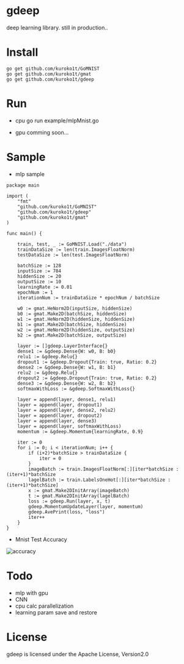 # gdeep
deep learning library. still in production..

# Install

```
go get github.com/kuroko1t/GoMNIST
go get github.com/kuroko1t/gmat
go get github.com/kuroko1t/gdeep
```

# Run

* cpu
go run example/mlpMnist.go

* gpu
comming soon...

# Sample

* mlp sample

```golang
package main

import (
	"fmt"
	"github.com/kuroko1t/GoMNIST"
	"github.com/kuroko1t/gdeep"
	"github.com/kuroko1t/gmat"
)

func main() {

	train, test, _ := GoMNIST.Load("./data")
	trainDataSize := len(train.ImagesFloatNorm)
	testDataSize := len(test.ImagesFloatNorm)

	batchSize := 128
	inputSize := 784
	hiddenSize := 20
	outputSize := 10
	learningRate := 0.01
	epochNum := 1
	iterationNum := trainDataSize * epochNum / batchSize

	w0 := gmat.HeNorm2D(inputSize, hiddenSize)
	b0 := gmat.Make2D(batchSize, hiddenSize)
	w1 := gmat.HeNorm2D(hiddenSize, hiddenSize)
	b1 := gmat.Make2D(batchSize, hiddenSize)
	w2 := gmat.HeNorm2D(hiddenSize, outputSize)
	b2 := gmat.Make2D(batchSize, outputSize)

	layer := []gdeep.LayerInterface{}
	dense1 := &gdeep.Dense{W: w0, B: b0}
	relu1 := &gdeep.Relu{}
	dropout1 := &gdeep.Dropout{Train: true, Ratio: 0.2}
	dense2 := &gdeep.Dense{W: w1, B: b1}
	relu2 := &gdeep.Relu{}
	dropout2 := &gdeep.Dropout{Train: true, Ratio: 0.2}
	dense3 := &gdeep.Dense{W: w2, B: b2}
	softmaxWithLoss := &gdeep.SoftmaxWithLoss{}

	layer = append(layer, dense1, relu1)
	layer = append(layer, dropout1)
	layer = append(layer, dense2, relu2)
	layer = append(layer, dropout2)
	layer = append(layer, dense3)
	layer = append(layer, softmaxWithLoss)
	momentum := &gdeep.Momentum{learningRate, 0.9}

	iter := 0
	for i := 0; i < iterationNum; i++ {
		if (i+2)*batchSize > trainDataSize {
			iter = 0
		}
		imageBatch := train.ImagesFloatNorm[:][iter*batchSize : (iter+1)*batchSize
		lagelBatch := train.LabelsOneHot[:][iter*batchSize : (iter+1)*batchSize]
		x := gmat.Make2DInitArray(imageBatch)
		t := gmat.Make2DInitArray(lagelBatch)
		loss := gdeep.Run(layer, x, t)
		gdeep.MomentumUpdateLayer(layer, momentum)
		gdeep.AvePrint(loss, "loss")
		iter++
	}
}

```

* Mnist Test Accuracy

![accuracy](https://raw.githubusercontent.com/kuroko1t/gdeep/master/img/accuracy.png)

# Todo

* mlp with gpu
* CNN
* cpu calc parallelization
* learning param save and restore

# License

gdeep is licensed under the Apache License, Version2.0
